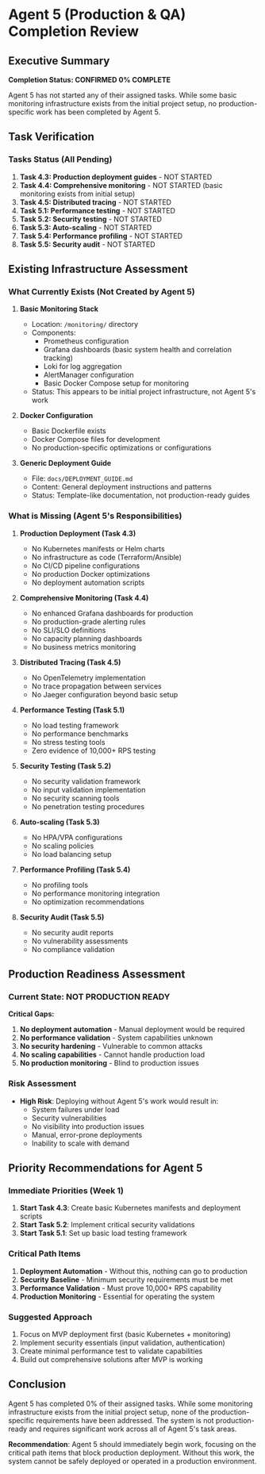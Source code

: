 # Agent 5 (Production & QA) Completion Review

## Executive Summary

**Completion Status: CONFIRMED 0% COMPLETE**

Agent 5 has not started any of their assigned tasks. While some basic monitoring infrastructure exists from the initial project setup, no production-specific work has been completed by Agent 5.

## Task Verification

### Tasks Status (All Pending)
1. **Task 4.3: Production deployment guides** - NOT STARTED
2. **Task 4.4: Comprehensive monitoring** - NOT STARTED (basic monitoring exists from initial setup)
3. **Task 4.5: Distributed tracing** - NOT STARTED
4. **Task 5.1: Performance testing** - NOT STARTED
5. **Task 5.2: Security testing** - NOT STARTED
6. **Task 5.3: Auto-scaling** - NOT STARTED
7. **Task 5.4: Performance profiling** - NOT STARTED
8. **Task 5.5: Security audit** - NOT STARTED

## Existing Infrastructure Assessment

### What Currently Exists (Not Created by Agent 5)

1. **Basic Monitoring Stack**
   - Location: `/monitoring/` directory
   - Components:
     - Prometheus configuration
     - Grafana dashboards (basic system health and correlation tracking)
     - Loki for log aggregation
     - AlertManager configuration
     - Basic Docker Compose setup for monitoring
   - Status: This appears to be initial project infrastructure, not Agent 5's work

2. **Docker Configuration**
   - Basic Dockerfile exists
   - Docker Compose files for development
   - No production-specific optimizations or configurations

3. **Generic Deployment Guide**
   - File: `docs/DEPLOYMENT_GUIDE.md`
   - Content: General deployment instructions and patterns
   - Status: Template-like documentation, not production-ready guides

### What is Missing (Agent 5's Responsibilities)

1. **Production Deployment (Task 4.3)**
   - No Kubernetes manifests or Helm charts
   - No infrastructure as code (Terraform/Ansible)
   - No CI/CD pipeline configurations
   - No production Docker optimizations
   - No deployment automation scripts

2. **Comprehensive Monitoring (Task 4.4)**
   - No enhanced Grafana dashboards for production
   - No production-grade alerting rules
   - No SLI/SLO definitions
   - No capacity planning dashboards
   - No business metrics monitoring

3. **Distributed Tracing (Task 4.5)**
   - No OpenTelemetry implementation
   - No trace propagation between services
   - No Jaeger configuration beyond basic setup

4. **Performance Testing (Task 5.1)**
   - No load testing framework
   - No performance benchmarks
   - No stress testing tools
   - Zero evidence of 10,000+ RPS testing

5. **Security Testing (Task 5.2)**
   - No security validation framework
   - No input validation implementation
   - No security scanning tools
   - No penetration testing procedures

6. **Auto-scaling (Task 5.3)**
   - No HPA/VPA configurations
   - No scaling policies
   - No load balancing setup

7. **Performance Profiling (Task 5.4)**
   - No profiling tools
   - No performance monitoring integration
   - No optimization recommendations

8. **Security Audit (Task 5.5)**
   - No security audit reports
   - No vulnerability assessments
   - No compliance validation

## Production Readiness Assessment

### Current State: NOT PRODUCTION READY

**Critical Gaps:**
1. **No deployment automation** - Manual deployment would be required
2. **No performance validation** - System capabilities unknown
3. **No security hardening** - Vulnerable to common attacks
4. **No scaling capabilities** - Cannot handle production load
5. **No production monitoring** - Blind to production issues

### Risk Assessment
- **High Risk**: Deploying without Agent 5's work would result in:
  - System failures under load
  - Security vulnerabilities
  - No visibility into production issues
  - Manual, error-prone deployments
  - Inability to scale with demand

## Priority Recommendations for Agent 5

### Immediate Priorities (Week 1)
1. **Start Task 4.3**: Create basic Kubernetes manifests and deployment scripts
2. **Start Task 5.2**: Implement critical security validations
3. **Start Task 5.1**: Set up basic load testing framework

### Critical Path Items
1. **Deployment Automation** - Without this, nothing can go to production
2. **Security Baseline** - Minimum security requirements must be met
3. **Performance Validation** - Must prove 10,000+ RPS capability
4. **Production Monitoring** - Essential for operating the system

### Suggested Approach
1. Focus on MVP deployment first (basic Kubernetes + monitoring)
2. Implement security essentials (input validation, authentication)
3. Create minimal performance test to validate capabilities
4. Build out comprehensive solutions after MVP is working

## Conclusion

Agent 5 has completed 0% of their assigned tasks. While some monitoring infrastructure exists from the initial project setup, none of the production-specific requirements have been addressed. The system is not production-ready and requires significant work across all of Agent 5's task areas.

**Recommendation**: Agent 5 should immediately begin work, focusing on the critical path items that block production deployment. Without this work, the system cannot be safely deployed or operated in a production environment.